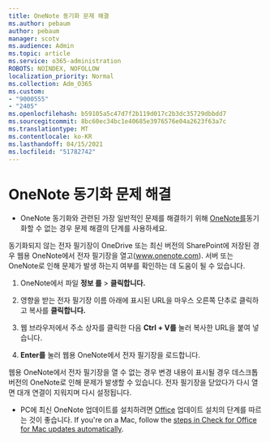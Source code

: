 ```yaml
---
title: OneNote 동기화 문제 해결
ms.author: pebaum
author: pebaum
manager: scotv
ms.audience: Admin
ms.topic: article
ms.service: o365-administration
ROBOTS: NOINDEX, NOFOLLOW
localization_priority: Normal
ms.collection: Adm_O365
ms.custom:
- "9000555"
- "2405"
ms.openlocfilehash: b59105a5c47d7f2b119d017c2b3dc35729dbbdd7
ms.sourcegitcommit: 8bc60ec34bc1e40685e3976576e04a2623f63a7c
ms.translationtype: MT
ms.contentlocale: ko-KR
ms.lasthandoff: 04/15/2021
ms.locfileid: "51782742"
---
```

# <a name="troubleshoot-onenote-sync-issues"></a>OneNote 동기화 문제 해결

* OneNote 동기화와 관련된 가장 일반적인 문제를 해결하기 위해 [OneNote를](https://support.office.com/article/Fix-issues-when-you-can-t-sync-OneNote-299495ef-66d1-448f-90c1-b785a6968d45)동기화할 수 없는 경우 문제 해결의 단계를 사용하세요.

동기화되지 않는 전자 필기장이 OneDrive 또는 최신 버전의 SharePoint에 저장된 경우 웹용 OneNote에서 전자 필기장을 열고(www.onenote.com). 서버 또는 OneNote로 인해 문제가 발생 하는지 여부를 확인하는 데 도움이 될 수 있습니다.

1. OneNote에서 파일 **정보 를**  >  **클릭합니다.**

2. 영향을 받는 전자 필기장 이름 아래에 표시된 URL을 마우스 오른쪽 단추로 클릭하고 복사를 **클릭합니다.**

3. 웹 브라우저에서 주소 상자를 클릭한 다음 **Ctrl + V를** 눌러 복사한 URL을 붙여 넣습니다.

4. **Enter를** 눌러 웹용 OneNote에서 전자 필기장을 로드합니다.

웹용 OneNote에서 전자 필기장을 열 수 없는 경우 변경 내용이 표시될 경우 데스크톱 버전의 OneNote로 인해 문제가 발생할 수 있습니다. 전자 필기장을 닫았다가 다시 열면 대개 연결이 지워지며 다시 설정됩니다.

* PC에 최신 OneNote 업데이트를 설치하려면 [Office](https://support.office.com/article/Install-Office-updates-2ab296f3-7f03-43a2-8e50-46de917611c5) 업데이트 설치의 단계를 따르는 것이 좋습니다. If you're on a Mac, follow the [steps in Check for Office for Mac updates automatically](https://support.office.com/article/update-office-for-mac-automatically-bfd1e497-c24d-4754-92ab-910a4074d7c1).